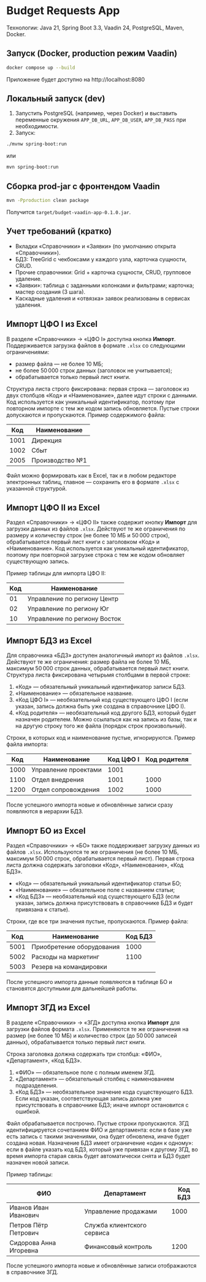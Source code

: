 # Budget Requests App

Технологии: Java 21, Spring Boot 3.3, Vaadin 24, PostgreSQL, Maven, Docker.

## Запуск (Docker, production режим Vaadin)
```bash
docker compose up --build
```
Приложение будет доступно на http://localhost:8080

## Локальный запуск (dev)
1) Запустить PostgreSQL (например, через Docker) и выставить переменные окружения `APP_DB_URL`, `APP_DB_USER`, `APP_DB_PASS` при необходимости.
2) Запуск:
```bash
./mvnw spring-boot:run
```
или
```bash
mvn spring-boot:run
```

## Сборка prod-jar c фронтендом Vaadin
```bash
mvn -Pproduction clean package
```
Получится `target/budget-vaadin-app-0.1.0.jar`.

## Учет требований (кратко)
- Вкладки «Справочники» и «Заявки» (по умолчанию открыта «Справочники»).
- БДЗ: TreeGrid c чекбоксами у каждого узла, карточка сущности, CRUD.
- Прочие справочники: Grid + карточка сущности, CRUD, групповое удаление.
- «Заявки»: таблица с заданными колонками и фильтрами; карточка; мастер создания (3 шага).
- Каскадные удаления и «отвязка» заявок реализованы в сервисах удаления.

## Импорт ЦФО I из Excel
В разделе «Справочники» → «ЦФО I» доступна кнопка **Импорт**. Поддерживается загрузка файлов в формате `.xlsx`
со следующими ограничениями:

- размер файла — не более 10 МБ;
- не более 50 000 строк данных (заголовок не учитывается);
- обрабатывается только первый лист книги.

Структура листа строго фиксирована: первая строка — заголовок из двух столбцов «Код» и «Наименование»,
далее идут строки с данными. Код используется как уникальный идентификатор, поэтому при повторном импорте
с тем же кодом запись обновляется. Пустые строки допускаются и пропускаются. Пример содержимого файла:

| Код  | Наименование     |
|------|------------------|
| 1001 | Дирекция         |
| 1002 | Сбыт             |
| 2005 | Производство №1 |

Файл можно формировать как в Excel, так и в любом редакторе электронных таблиц, главное — сохранить его
в формате `.xlsx` с указанной структурой.

## Импорт ЦФО II из Excel
Раздел «Справочники» → «ЦФО II» также содержит кнопку **Импорт** для загрузки данных из файлов `.xlsx`.
Действуют те же ограничения по размеру и количеству строк (не более 10 МБ и 50 000 строк),
обрабатывается первый лист книги с заголовком «Код» и «Наименование». Код используется как уникальный
идентификатор, поэтому при повторной загрузке строка с тем же кодом обновляет существующую запись.

Пример таблицы для импорта ЦФО II:

| Код  | Наименование                |
|------|-----------------------------|
| 01   | Управление по региону Центр |
| 02   | Управление по региону Юг    |
| 10   | Управление по региону Восток |

## Импорт БДЗ из Excel
Для справочника «БДЗ» доступен аналогичный импорт из файлов `.xlsx`.
Действуют те же ограничения: размер файла не более 10 МБ, максимум 50 000 строк данных,
обрабатывается первый лист книги. Структура листа фиксирована четырьмя столбцами в первой строке:

1. «Код» — обязательный уникальный идентификатор записи БДЗ.
2. «Наименование» — обязательное название.
3. «Код ЦФО I» — необязательный код существующего ЦФО I (если указан, запись должна быть уже создана в справочнике ЦФО I).
4. «Код родителя» — необязательный код другого БДЗ, который будет назначен родителем. Можно ссылаться как на запись из базы,
   так и на другую строку того же файла (порядок строк произвольный).

Строки, в которых код и наименование пустые, игнорируются. Пример файла импорта:

| Код   | Наименование              | Код ЦФО I | Код родителя |
|-------|---------------------------|-----------|---------------|
| 1000  | Управление проектами      | 1001      |               |
| 1100  | Отдел внедрения           | 1001      | 1000          |
| 1200  | Отдел сопровождения       | 1002      | 1000          |

После успешного импорта новые и обновлённые записи сразу появляются в иерархии БДЗ.

## Импорт БО из Excel
Раздел «Справочники» → «БО» также поддерживает загрузку данных из файлов `.xlsx`.
Используются те же ограничения (не более 10 МБ, максимум 50 000 строк, обрабатывается первый лист).
Первая строка листа должна содержать заголовки «Код», «Наименование», «Код БДЗ».

- «Код» — обязательный уникальный идентификатор статьи БО;
- «Наименование» — обязательное поле с названием статьи;
- «Код БДЗ» — необязательный код существующего БДЗ (если указан, запись должна присутствовать в справочнике БДЗ и будет привязана к статье).

Строки, где все три значения пустые, пропускаются. Пример файла:

| Код  | Наименование               | Код БДЗ |
|------|----------------------------|---------|
| 5001 | Приобретение оборудования  | 1000    |
| 5002 | Расходы на маркетинг       | 1100    |
| 5003 | Резерв на командировки     |         |

После успешного импорта данные появляются в таблице БО и становятся доступными для дальнейшей работы.

## Импорт ЗГД из Excel
В разделе «Справочники» → «ЗГД» доступна кнопка **Импорт** для загрузки файлов формата `.xlsx`.
Применяются те же ограничения на размер (не более 10 МБ) и количество строк (до 50 000 записей данных),
обрабатывается только первый лист книги.

Строка заголовка должна содержать три столбца: «ФИО», «Департамент», «Код БДЗ».

1. «ФИО» — обязательное поле с полным именем ЗГД.
2. «Департамент» — обязательный столбец с наименованием подразделения.
3. «Код БДЗ» — необязательное значение кода существующего БДЗ. Если код указан, соответствующая запись
   должна уже присутствовать в справочнике БДЗ; иначе импорт остановится с ошибкой.

Файл обрабатывается построчно. Пустые строки пропускаются. ЗГД идентифицируется сочетанием ФИО и департамента:
если в базе уже есть запись с такими значениями, она будет обновлена, иначе будет создана новая.
Назначение БДЗ имеет ограничение «один к одному»: если в файле указать код БДЗ, который уже привязан к другому
ЗГД, во время импорта старая связь будет автоматически снята и БДЗ будет назначен новой записи.

Пример таблицы:

| ФИО                  | Департамент                | Код БДЗ |
|----------------------|----------------------------|---------|
| Иванов Иван Иванович | Управление продажами       | 1000    |
| Петров Пётр Петрович | Служба клиентского сервиса |         |
| Сидорова Анна Игоревна | Финансовый контроль      | 1200    |

После успешного импорта новые и обновлённые записи отображаются в справочнике ЗГД.
